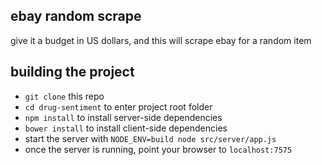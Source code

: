 ## ebay random scrape

give it a budget in US dollars, and this will scrape ebay for a random item 

## building the project

- `git clone` this repo
- `cd drug-sentiment` to enter project root folder
- `npm install` to install server-side dependencies
- `bower install` to install client-side dependencies
- start the server with `NODE_ENV=build node src/server/app.js`
- once the server is running, point your browser to `localhost:7575`
